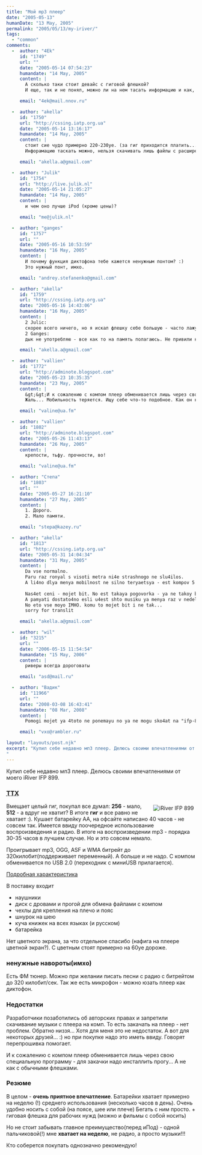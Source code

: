 ```yaml
---
title: "Мой mp3 плеер"
date: "2005-05-13"
humanDate: "13 May, 2005"
permalink: "2005/05/13/my-iriver/"
tags: 
  - "common"
comments: 
  -  author: "4Ek"
     id: "1749"
     url: ""
     date: "2005-05-14 07:54:23"
     humandate: "14 May, 2005"
     content: | 
       А сколько таки стоит девайс с гиговой флешкой?
       И еще, так и не понял, можно ли на нем тасать информацию и как, ежели он не позволяет ее на комп закачать.

     email: "4ek@mail.nnov.ru"

  -  author: "akella"
     id: "1750"
     url: "http://cssing.iatp.org.ua"
     date: "2005-05-14 13:16:17"
     humandate: "14 May, 2005"
     content: | 
       стоит сие чудо примерно 220-230уе. (за гиг приходится платить...)
       Инфорамацию таскать можно, нельзя скачивать лишь файлы с расширением mp3, asf и wma. Все остальное как угодно можно носить и перекачивать.

     email: "akella.a@gmail.com"

  -  author: "Julik"
     id: "1754"
     url: "http://live.julik.nl"
     date: "2005-05-14 21:05:27"
     humandate: "14 May, 2005"
     content: | 
       и чем оно лучше iPod (кроме цены)?

     email: "me@julik.nl"

  -  author: "ganges"
     id: "1757"
     url: ""
     date: "2005-05-16 10:53:59"
     humandate: "16 May, 2005"
     content: | 
       И почему функция диктофона тебе кажется ненужным понтом? :)
       Это нужный понт, имхо.

     email: "andrey.stefanenko@gmail.com"

  -  author: "akella"
     id: "1759"
     url: "http://cssing.iatp.org.ua"
     date: "2005-05-16 14:43:06"
     humandate: "16 May, 2005"
     content: | 
       2 Julic:
       скорее всего ничего, но я искал флешку себе большую - часто лажу по разным компам - надо носить с собой файлы, а так заодно и плеер взял. Я не в курсе как он(iPod) с компом обменивается, а с флешками всегда просто...
       2 Ganges:
       дык не употребляю - все как то на память полагаюсь. Не привили короче говоря.

     email: "akella.a@gmail.com"

  -  author: "vallien"
     id: "1772"
     url: "http://adminote.blogspot.com"
     date: "2005-05-23 10:35:35"
     humandate: "23 May, 2005"
     content: | 
       &gt;&gt;И к сожалению с компом плеер обменивается лишь через свою специальную программу - для закачки надо инсталлить прогу… А не как с обычными флешками.
       Жаль... Мобильность теряется. Ищу себе что-то подобное. Как он кстати насчёт крепости? А то знакомые говорили что ривера быстро разваливаются...

     email: "valine@ua.fm"

  -  author: "vallien"
     id: "1802"
     url: "http://adminote.blogspot.com"
     date: "2005-05-26 11:43:13"
     humandate: "26 May, 2005"
     content: | 
       крепости, тьфу. прочности, во!

     email: "valine@ua.fm"

  -  author: "Степа"
     id: "1803"
     url: ""
     date: "2005-05-27 16:21:10"
     humandate: "27 May, 2005"
     content: | 
       1. Дорого.
       2. Мало памяти.

     email: "stepa@kazey.ru"

  -  author: "akella"
     id: "1813"
     url: "http://cssing.iatp.org.ua"
     date: "2005-05-31 14:04:34"
     humandate: "31 May, 2005"
     content: | 
       Da vse normalno.
       Paru raz ronyal s visoti metra ni4e strashnogo ne slu4ilos.
       A li4no dlya menya mobilnost ne silno teryaetsya - est kompov 5 s kotorimi ya rabotayu - odin raz stavish progu i vse...
       
       Nas4et ceni - mojet bit. No est takaya pogovorka - ya ne takoy bogatiy shto bi pokupat deshevoe.
       A pamyati dostato4no esli u4est shto musiku ya menya raz v nedelyu napolovonu.
       No eto vse moyo IMHO. komu to mojet bit i ne tak...
       sorry for translit

     email: "akella.a@gmail.com"

  -  author: "wil"
     id: "3215"
     url: ""
     date: "2006-05-15 11:54:54"
     humandate: "15 May, 2006"
     content: | 
       риверы всегда дороговаты

     email: "asd@mail.ru"

  -  author: "Вадик"
     id: "11966"
     url: ""
     date: "2008-03-08 16:43:41"
     humandate: "08 Mar, 2008"
     content: | 
       Pomogi mojet ya 4toto ne ponemayu no ya ne mogu sko4at na "ifp-899" muziku 4to za programma?

     email: "vxo@rambler.ru"

layout: "layouts/post.njk"
excerpt: "Купил себе недавно мп3 плеер. Делюсь своими впечатлениями от моего iRiver IFP 899. 
"
---
```


Купил себе недавно мп3 плеер. Делюсь своими впечатлениями от моего iRiver IFP 899. 
<!--more-->
<h3><abbr title="Тактико Технические Характеристики">ТТХ</abbr></h3>
<img style="float:right;margin:5px;border:none" src="http://cssing.iatp.org.ua/images/ifp800.jpg" title="iRiver IFP 899" alt="iRiver IFP 899" />
Вмещает целый гиг, покупал все думал: <strong>256</strong> - мало, <strong>512</strong> - а вдруг не хватит? В итоге <strong>гиг</strong> и все равно не хватает :). Кушает батарейку АА, на офсайте написано 40 часов - не совсем так. Имеется ввиду поочередное использование воспроизведения и радио. 
В итоге на воспроизведении mp3 -  порядка 30-35 часов в лучшем случае. Но и это совсем немало.

Проигрывает mp3, OGG, ASF и WMA битрейт до 320килобит(поддерживает переменный). А больше и не надо. 
С компом обменивается по USB 2.0 (переходник с миниUSB прилагается). 

<a href="http://www.iriver.com.ua/iriver/catalog/ifp-899.php">Подробная характеристика</a>

В поставку входит 
<ul>
<li>наушники</li>
<li>диск с дровами и прогой для обмена файлами с компом</li>
<li>чехлы для крепления на плечо и пояс</li>
<li>шнурок на шею</li>
<li>куча книжек на всех языках (и русском) </li>
<li>батарейка</li>
</ul>
Нет цветного экрана, за что отдельное спасибо (нафига на плеере цветной экран?). С цветным стоят примерно на 60уе дороже.
<h3>ненужные навороты(имхо)</h3>
Есть ФМ тюнер. Можно при желании писать песни с радио с битрейтом до 320 килобит/сек. Так же есть микрофон - можно юзать плеер как диктофон.

<h3>Недостатки</h3>
Разработчики позаботились об авторских правах и запретили скачивание музыки с плеера на комп. То есть закачать на плеер - нет проблем. Обратно низзя...
Хотя для меня это не недостаток. А вот для некоторых друзей... :) но при покупке надо это иметь ввиду. Говорят перепрошивка помогает.

И к сожалению с компом плеер обменивается лишь через свою специальную программу - для закачки надо инсталлить прогу... А не как с обычными флешками.
<h3>Резюме</h3>
В целом - <strong>очень приятное впечатление</strong>. Батарейки хватает примерно на неделю (!) среднего использования (несколько часов в день). Очень удобно носить с собой (на поясе, шее или плече) Бегать с ним просто.
+ гиговая флешка для рабочих нужд (можно и фильмы с собой носить)

Но не стоит забывать главное преимущество(перед иПод) - одной пальчиковой(!) мне <strong>хватает на неделю</strong>, не радио, а просто музыки!!!

Кто соберется покупать однозначно рекомендую!
